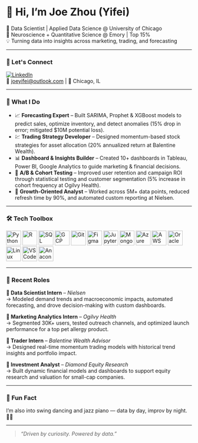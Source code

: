 # 👋 Hi, I’m Joe Zhou (Yifei)

🎯 Data Scientist | Applied Data Science @ University of Chicago  
🧠 Neuroscience + Quantitative Science @ Emory | Top 15%  
💡 Turning data into insights across marketing, trading, and forecasting

---

### 🔗 Let's Connect

[![LinkedIn](https://img.shields.io/badge/-LinkedIn-0A66C2?logo=linkedin&logoColor=white)](https://www.linkedin.com/in/https://www.linkedin.com/in/yifei-joe-zhou//)   
📧 joeyifei@outlook.com | 📍 Chicago, IL

---

### 💼 What I Do

- 📈 **Forecasting Expert** – Built SARIMA, Prophet & XGBoost models to predict sales, optimize inventory, and detect anomalies (15% drop in error; mitigated $10M potential loss).
- 💹 **Trading Strategy Developer** – Designed momentum-based stock strategies for asset allocation (20% annualized return at Balentine Wealth).
- 📊 **Dashboard & Insights Builder** – Created 10+ dashboards in Tableau, Power BI, Google Analytics to guide marketing & financial decisions.
- 🧪 **A/B & Cohort Testing** – Improved user retention and campaign ROI through statistical testing and customer segmentation (5% increase in cohort frequency at Ogilvy Health).
- 🔎 **Growth-Oriented Analyst** – Worked across 5M+ data points, reduced refresh time by 90%, and automated custom reporting at Nielsen.

---

### 🛠 Tech Toolbox


<p align="left">
  <!-- Languages & Analysis -->
  <img src="https://cdn.jsdelivr.net/gh/devicons/devicon/icons/python/python-original.svg" height="40" alt="Python" />
  <img src="https://cdn.jsdelivr.net/gh/devicons/devicon/icons/r/r-original.svg" height="40" alt="R" />
  <img src="https://cdn.jsdelivr.net/gh/devicons/devicon/icons/mysql/mysql-original.svg" height="40" alt="SQL" />
  <img src="https://cdn.jsdelivr.net/gh/devicons/devicon/icons/googlecloud/googlecloud-original.svg" height="40" alt="GCP" />
  <img src="https://cdn.jsdelivr.net/gh/devicons/devicon/icons/git/git-original.svg" height="40" alt="Git" />
  <img src="https://cdn.jsdelivr.net/gh/devicons/devicon/icons/figma/figma-original.svg" height="40" alt="Figma" />
  <img src="https://cdn.jsdelivr.net/gh/devicons/devicon/icons/jupyter/jupyter-original.svg" height="40" alt="Jupyter" />

  <!-- Databases & Cloud -->
  <img src="https://cdn.jsdelivr.net/gh/devicons/devicon/icons/mongodb/mongodb-original.svg" height="40" alt="MongoDB" />
  <img src="https://cdn.jsdelivr.net/gh/devicons/devicon/icons/azure/azure-original.svg" height="40" alt="Azure" />
  <img src="https://cdn.jsdelivr.net/gh/devicons/devicon/icons/amazonwebservices/amazonwebservices-original.svg" height="40" alt="AWS" />
  <img src="https://cdn.jsdelivr.net/gh/devicons/devicon/icons/oracle/oracle-original.svg" height="40" alt="Oracle SQL" />

  <!-- Tools / Other -->
  <img src="https://cdn.jsdelivr.net/gh/devicons/devicon/icons/linux/linux-original.svg" height="40" alt="Linux" />
  <img src="https://cdn.jsdelivr.net/gh/devicons/devicon/icons/vscode/vscode-original.svg" height="40" alt="VSCode" />
  <img src="https://cdn.jsdelivr.net/gh/devicons/devicon/icons/anaconda/anaconda-original.svg" height="40" alt="Anaconda" />
</p>

---

### 🔬 Recent Roles

**🔹 Data Scientist Intern** – *Nielsen*  
→ Modeled demand trends and macroeconomic impacts, automated forecasting, and drove decision-making with custom dashboards.  

**🔹 Marketing Analytics Intern** – *Ogilvy Health*  
→ Segmented 30K+ users, tested outreach channels, and optimized launch performance for a top pet allergy product.  

**🔹 Trader Intern** – *Balentine Wealth Advisor*  
→ Designed real-time momentum trading models with historical trend insights and portfolio impact.

**🔹 Investment Analyst** – *Diamond Equity Research*  
→ Built dynamic financial models and dashboards to support equity research and valuation for small-cap companies.

---

### 🎵 Fun Fact  
I’m also into swing dancing and jazz piano — data by day, improv by night. 🎹🕺

---

> *“Driven by curiosity. Powered by data.”*



